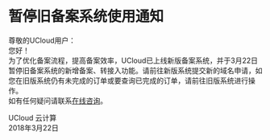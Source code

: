 

# 暂停旧备案系统使用通知

尊敬的UCloud用户：  
您好！  
为了优化备案流程，提高备案效率，UCloud已上线新版备案系统，并于3月22日暂停旧备案系统的新增备案、转接入功能。请前往新版系统提交新的域名申请，如您在旧版系统仍有未完成的订单或要查询已完成的订单，请前往旧版系统进行操作。  
如有任何疑问请联系[在线咨询](https://spt.ucloud.cn/30002)。


UCloud 云计算  
2018年3月22日
